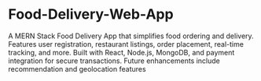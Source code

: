 # Food-Delivery-Web-App
A MERN Stack Food Delivery App that simplifies food ordering and delivery. Features user registration, restaurant listings, order placement, real-time tracking, and more. Built with React, Node.js, MongoDB, and payment integration for secure transactions. Future enhancements include recommendation and geolocation features
